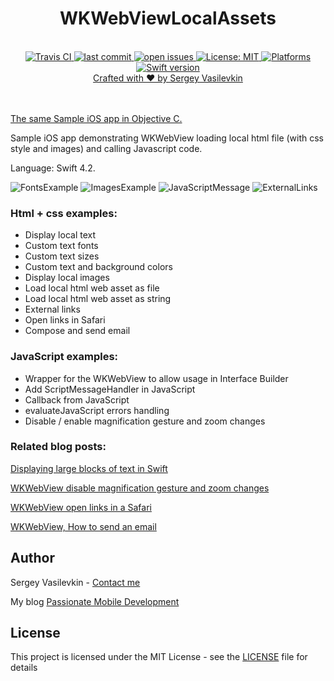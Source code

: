 <h1 align="center">WKWebViewLocalAssets</h1>

<br />

<div align="center">
<!-- Travis CI -->
<a href="https://travis-ci.org/vasilevkin/WKWebViewLocalAssets">
<img src="https://travis-ci.org/vasilevkin/WKWebViewLocalAssets.svg?branch=master" alt="Travis CI">

<!-- Last commit -->
<a href="https://github.com/vasilevkin/WKWebViewLocalAssets/commits/master">
<img src="https://img.shields.io/github/last-commit/vasilevkin/WKWebViewLocalAssets.svg" alt="last commit">

<!-- Open issues -->
<a href="https://github.com/vasilevkin/WKWebViewLocalAssets/issues">
<img src="https://img.shields.io/github/issues-raw/vasilevkin/WKWebViewLocalAssets.svg" alt="open issues">

<!-- License: MIT -->
<a href="https://opensource.org/licenses/MIT">
<img src="https://img.shields.io/badge/License-MIT-yellow.svg" alt="License: MIT">

<!-- Platforms -->
<a href="https://developer.apple.com/develop/">
<img src="https://img.shields.io/badge/platform-iOS-lightgrey.svg" alt="Platforms">

<!-- Swift version -->
<a href="https://developer.apple.com/swift/">
<img src="https://img.shields.io/badge/Swift-4.2-orange.svg?style=flat" alt="Swift version">
</div>

<div align="center">
<sub><a href="https://svasilevkin.wordpress.com/">Crafted with ❤︎ by Sergey Vasilevkin</a></sub>
</div>

<br />

<br />


[The same Sample iOS app in Objective C.](https://github.com/vasilevkin/WKWebViewLocalAssetsObjC)


Sample iOS app demonstrating WKWebView loading local html file (with css style and images) and calling Javascript code.

Language: Swift 4.2.

![FontsExample](Images/FontsExample.png)
![ImagesExample](Images/ImagesExample.png)
![JavaScriptMessage](Images/JavaScriptMessage.png)
![ExternalLinks](Images/ExternalLinks.png)

### Html + css examples:

* Display local text
* Custom text fonts
* Custom text sizes
* Custom text and background colors
* Display local images
* Load local html web asset as file
* Load local html web asset as string
* External links
* Open links in Safari
* Compose and send email

### JavaScript examples:

* Wrapper for the WKWebView to allow usage in Interface Builder
* Add ScriptMessageHandler in JavaScript
* Callback from JavaScript
* evaluateJavaScript errors handling
* Disable / enable magnification gesture and zoom changes

### Related blog posts:
[Displaying large blocks of text in Swift](https://svasilevkin.wordpress.com/2019/03/03/displaying-large-blocks-of-text-in-swift/)

[WKWebView disable magnification gesture and zoom changes](https://svasilevkin.wordpress.com/2019/03/03/wkwebview-disable-magnification-gesture-and-zoom-changes/)

[WKWebView open links in a Safari](https://svasilevkin.wordpress.com/2019/03/08/wkwebview-open-links-in-a-safari/)

[WKWebView, How to send an email](https://svasilevkin.wordpress.com/2019/03/08/wkwebview-how-to-send-an-email/)


## Author

Sergey Vasilevkin - [Contact me](https://svasilevkin.wordpress.com/contact-me/)

My blog
[Passionate Mobile Development](https://svasilevkin.wordpress.com/blog/)

## License

This project is licensed under the MIT License - see the [LICENSE](LICENSE) file for details